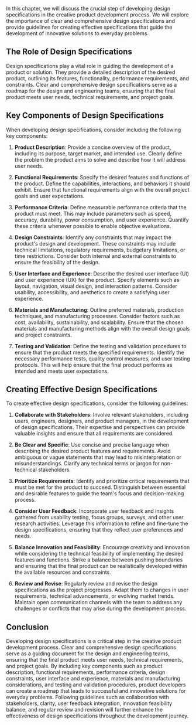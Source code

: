 
In this chapter, we will discuss the crucial step of developing design specifications in the creative product development process. We will explore the importance of clear and comprehensive design specifications and provide guidelines for creating effective specifications that guide the development of innovative solutions to everyday problems.

## The Role of Design Specifications

Design specifications play a vital role in guiding the development of a product or solution. They provide a detailed description of the desired product, outlining its features, functionality, performance requirements, and constraints. Clear and comprehensive design specifications serve as a roadmap for the design and engineering teams, ensuring that the final product meets user needs, technical requirements, and project goals.

## Key Components of Design Specifications

When developing design specifications, consider including the following key components:

1. **Product Description**: Provide a concise overview of the product, including its purpose, target market, and intended use. Clearly define the problem the product aims to solve and describe how it will address user needs.
    
2. **Functional Requirements**: Specify the desired features and functions of the product. Define the capabilities, interactions, and behaviors it should exhibit. Ensure that functional requirements align with the overall project goals and user expectations.
    
3. **Performance Criteria**: Define measurable performance criteria that the product must meet. This may include parameters such as speed, accuracy, durability, power consumption, and user experience. Quantify these criteria whenever possible to enable objective evaluations.
    
4. **Design Constraints**: Identify any constraints that may impact the product's design and development. These constraints may include technical limitations, regulatory requirements, budgetary limitations, or time restrictions. Consider both internal and external constraints to ensure the feasibility of the design.
    
5. **User Interface and Experience**: Describe the desired user interface (UI) and user experience (UX) for the product. Specify elements such as layout, navigation, visual design, and interaction patterns. Consider usability, accessibility, and aesthetics to create a satisfying user experience.
    
6. **Materials and Manufacturing**: Outline preferred materials, production techniques, and manufacturing processes. Consider factors such as cost, availability, sustainability, and scalability. Ensure that the chosen materials and manufacturing methods align with the overall design goals and project constraints.
    
7. **Testing and Validation**: Define the testing and validation procedures to ensure that the product meets the specified requirements. Identify the necessary performance tests, quality control measures, and user testing protocols. This will help ensure that the final product performs as intended and meets user expectations.
    

## Creating Effective Design Specifications

To create effective design specifications, consider the following guidelines:

1. **Collaborate with Stakeholders**: Involve relevant stakeholders, including users, engineers, designers, and product managers, in the development of design specifications. Their expertise and perspectives can provide valuable insights and ensure that all requirements are considered.
    
2. **Be Clear and Specific**: Use concise and precise language when describing the desired product features and requirements. Avoid ambiguous or vague statements that may lead to misinterpretation or misunderstandings. Clarify any technical terms or jargon for non-technical stakeholders.
    
3. **Prioritize Requirements**: Identify and prioritize critical requirements that must be met for the product to succeed. Distinguish between essential and desirable features to guide the team's focus and decision-making process.
    
4. **Consider User Feedback**: Incorporate user feedback and insights gathered from usability testing, focus groups, surveys, and other user research activities. Leverage this information to refine and fine-tune the design specifications, ensuring that they reflect user preferences and needs.
    
5. **Balance Innovation and Feasibility**: Encourage creativity and innovation while considering the technical feasibility of implementing the desired features and functions. Strike a balance between pushing boundaries and ensuring that the final product can be realistically developed within the available resources and constraints.
    
6. **Review and Revise**: Regularly review and revise the design specifications as the project progresses. Adapt them to changes in user requirements, technical advancements, or evolving market trends. Maintain open communication channels with the team to address any challenges or conflicts that may arise during the development process.
    

## Conclusion

Developing design specifications is a critical step in the creative product development process. Clear and comprehensive design specifications serve as a guiding document for the design and engineering teams, ensuring that the final product meets user needs, technical requirements, and project goals. By including key components such as product description, functional requirements, performance criteria, design constraints, user interface and experience, materials and manufacturing considerations, and testing and validation procedures, product developers can create a roadmap that leads to successful and innovative solutions for everyday problems. Following guidelines such as collaboration with stakeholders, clarity, user feedback integration, innovation feasibility balance, and regular review and revision will further enhance the effectiveness of design specifications throughout the development journey.
